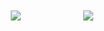  <div style="display: flex;">
  <a  href="https://github.com/anuraghazra/github-readme-stats">
    <!--Github stats card-->
    <img style="margin: 50px;" align="left" src="https://github-readme-stats.vercel.app/api?username=nanosuke&count_private=true&show_icons=true&theme=cobalt2" />
  </a>
 
  <a href="https://github.com/anuraghazra/github-readme-stats">
    <!--Top languages card-->
    <img style="margin: 50px;" align="left" src="https://github-readme-stats.vercel.app/api/top-langs/?username=nanosuke&theme=cobalt2&layout=compact" />
  </a>
</div>
